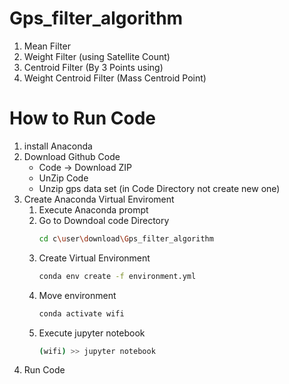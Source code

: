 # Gps_filter_algorithm

1. Mean Filter
2. Weight Filter (using Satellite Count)
3. Centroid Filter (By 3 Points using)
4. Weight Centroid Filter (Mass Centroid Point)

# How to Run Code

1. install Anaconda
2. Download Github Code
   - Code -> Download ZIP
   - UnZip Code
   - Unzip gps data set (in Code Directory not create new one)
3. Create Anaconda Virtual Enviroment
   1. Execute Anaconda prompt
   2. Go to Downdoal code Directory
      ```bash
      cd c\user\download\Gps_filter_algorithm
      ```
   3. Create Virtual Environment
      ```bash
      conda env create -f environment.yml
      ```
   4. Move environment
      ```bash
      conda activate wifi
      ```
   5. Execute jupyter notebook
      ```bash
      (wifi) >> jupyter notebook
      ```
4. Run Code
